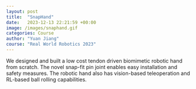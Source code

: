 ```yaml
---
layout: post
title:  "SnapHand"
date:   2023-12-13 22:21:59 +00:00
image: /images/snaphand.gif
categories: Course
author: "Yuan Jiang"
course: "Real World Robotics 2023"
---
```

We designed and built a low cost tendon driven biomimetic robotic hand from scratch. The novel snap-fit pin joint enables easy installation and safety measures. The robotic hand also has vision-based teleoperation and RL-based ball rolling capabilities.